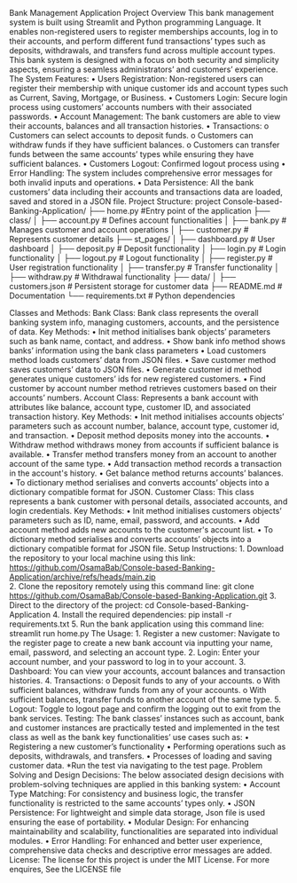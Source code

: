 Bank Management Application
Project Overview
This bank management system is built using Streamlit and Python programming Language. It enables non-registered users to register memberships accounts, log in to their accounts, and perform different fund transactions’ types such as deposits, withdrawals, and transfers fund across multiple account types. This bank system is designed with a focus on both security and simplicity aspects, ensuring a seamless administrators’ and customers’ experience.
The System Features:
  • Users Registration: Non-registered users can register their membership with unique customer ids       and account types such as Current, Saving, Mortgage, or Business.
	•	Customers Login: Secure login process using customers’ accounts numbers with their associated passwords.
	•	Account Management: The bank customers are able to view their accounts, balances and all transaction histories.
	•	Transactions:
  		o	Customers can select accounts to deposit funds.
  		o	Customers can withdraw funds if they have sufficient balances.
			o	Customers can transfer funds between the same accounts’ types while ensuring they have sufficient balances.
	•	Customers Logout: Confirmed logout process using 
	•	Error Handling: The system includes comprehensive error messages for both invalid inputs and operations.
	•	Data Persistence: All the bank customers’ data including their accounts and transactions data are loaded, saved and stored in a JSON file.
Project Structure:
project Console-based-Banking-Application/
├── home.py						#Entry point of the application
├── class/
│   ├── account.py		# Defines account functionalities
│   ├── bank.py				# Manages customer and account operations
│   ├── customer.py		# Represents customer details
├── st_pages/
│   ├── dashboard.py	# User dashboard
│   ├── deposit.py		# Deposit functionality
│   ├── login.py			# Login functionality
│   ├── logout.py			# Logout functionality
│   ├── register.py		# User registration functionality
│   ├── transfer.py		# Transfer functionality
│   ├── withdraw.py		# Withdrawal functionality
├── data/
│   ├── customers.json	# Persistent storage for customer data
├── README.md		# Documentation
└── requirements.txt         # Python dependencies

Classes and Methods:
	Bank Class:
	Bank class represents the overall banking system info, managing customers, accounts, and the persistence of data.
	Key Methods:
		•	Init method initialises bank objects’ parameters such as bank name, contact, and address.
		•	Show bank info method shows banks’ information using the bank class parameters
		•	Load customers method loads customers’ data from JSON files.
		•	Save customer method saves customers’ data to JSON files.
		•	Generate customer id method generates unique customers’ ids for new registered customers.
		•	Find customer by account number method retrieves customers based on their accounts’ numbers.
	Account Class:
	Represents a bank account with attributes like balance, account type, customer ID, and associated transaction history.
	Key Methods:
		•	Init method initialises accounts objects’ parameters such as account number, balance, account type, customer id, and transaction.
		•	Deposit method deposits money into the accounts.
		•	Withdraw method withdraws money from accounts if sufficient balance is available.
		•	Transfer method transfers money from an account to another account of the same type.
		•	Add transaction method records a transaction in the account's history.
		•	Get balance method returns accounts’ balances.
		•	To dictionary method serialises and converts accounts’ objects into a dictionary compatible format for JSON.
	Customer Class:
	This class represents a bank customer with personal details, associated accounts, and login credentials.
	Key Methods:
		•	Init method initialises customers objects’ parameters such as ID, name, email, password, and accounts.
		•	Add account method adds new accounts to the customer's account list.
		•	To dictionary method serialises and converts accounts’ objects into a dictionary compatible format for JSON file.
Setup Instructions:
	1.	Download the repository to your local machine using this link: https://github.com/OsamaBab/Console-based-Banking-Application/archive/refs/heads/main.zip  
	2.	Clone the repository remotely using this command line: 
			git clone https://github.com/OsamaBab/Console-based-Banking-Application.git 
	3.	Direct to the directory of the project: cd Console-based-Banking-Application
	4.	Install the required dependencies: pip install -r requirements.txt
	5.	Run the bank application using this command line: streamlit run home.py
The Usage:
	1.	Register a new customer: Navigate to the register page to create a new bank account via inputting your name, email, password, and selecting an account type.
	2.	Login: Enter your account number, and your password to log in to your account.
	3.	Dashboard: You can view your accounts, account balances and transaction histories.
	4.	Transactions:
		o	Deposit funds to any of your accounts.
		o	With sufficient balances, withdraw funds from any of your accounts.
		o	With sufficient balances, transfer funds to another account of the same type.
	5.	Logout: Toggle to logout page and confirm the logging out to exit from the bank services.
Testing:
	The bank classes’ instances such as account, bank and customer instances are practically tested and implemented in the test class as well as the bank key functionalities’ use cases such as:
		•	Registering a new customer’s functionality
		•	Performing operations such as deposits, withdrawals, and transfers.
		•	Processes of loading and saving customer data.
	*Run the test via navigating to the test page.
Problem Solving and Design Decisions:
	The below associated design decisions with problem-solving techniques are applied in this banking system:
		•	Account Type Matching: For consistency and business logic, the transfer functionality is restricted to the same accounts’ types only.
		•	JSON Persistence: For lightweight and simple data storage, Json file is used ensuring the ease of portability.
		•	Modular Design: For enhancing maintainability and scalability, functionalities are separated into individual modules.
		•	Error Handling: For enhanced and better user experience, comprehensive data checks and descriptive error messages are added.
License:
The license for this project is under the MIT License. For more enquires, See the LICENSE file 


